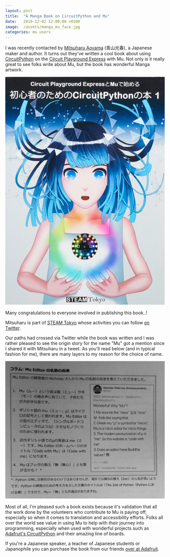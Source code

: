 ```yaml
---
layout: post
title:  "A Manga Book on CircuitPython and Mu"
date:   2019-12-02 12:00:00 +0100
image:  /assets/manga_mu_face.jpg
categories: mu users 
---
```


I was recently contacted by [Mitsuharu Aoyama](https://twitter.com/AoyamaProd)
(青山光春), a Japanese maker and author. It turns out they've written a cool
book about using [CircuitPython](https://circuitpython.org/) on the
[Circuit Playground Express](https://www.adafruit.com/product/3333)
with Mu. Not only is it really great to see folks write about Mu, but the book
has wonderful Manga artwork.

<img src="/assets/manga_mu.jpg"/>

Many congratulations to everyone involved in publishing this book..!

Mitsuharu is part of [STEAM Tokyo](https://steam-tokyo.com/) whose activities
you can follow [on Twitter](https://twitter.com/SteamTokyo).

Our paths had crossed via Twitter while the book was written and I was rather
pleased to see the origin story for the name "Mu" got a mention since I shared
it with Mitsuharu in a tweet. As you'll read below (and in typical fashion for
me), there are many layers to my reason for the choice of name.

<img src="/assets/mu_japanese.jpg"/>

Most of all, I'm pleased such a book exists because it's validation that all
the work done by the volunteers who contribute to Mu is paying off, especially
so when it comes to translation and accessibility efforts. Folks
all over the world see value in using Mu to help with their journey into
programming, especially when used with wonderful projects such as
[Adafruit's CircuitPython](https://circuitpython.org/) and their amazing line
of boards.

If you're a Japanese speaker, a teacher of Japanese students or Japanophile
you can purchase the book from our friends
[over at Adafruit](https://www.adafruit.com/product/4024).
